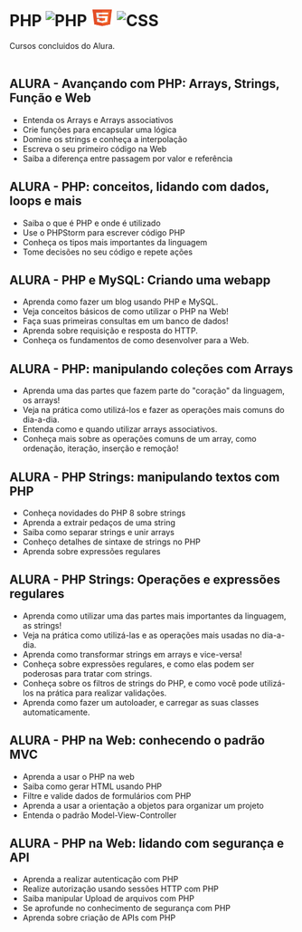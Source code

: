 <div style="display: inline_block"><br>
<h1>PHP 
  <img  alt="PHP" height="30" width="40" src="https://user-images.githubusercontent.com/64232721/176288451-f840d1d4-7c85-4383-aafe-1610ee4aaf1e.png">
  <img  alt="HTML" height="30" width="40" src="https://raw.githubusercontent.com/devicons/devicon/master/icons/html5/html5-original.svg">
  <img  alt="CSS" height="35" width="35" src="https://user-images.githubusercontent.com/64232721/176305937-a3f35066-5207-44ea-bfff-a86ef501a722.png">
</h1>
</div>
Cursos concluidos do Alura.
<br> <br> 
  
 ## ALURA - Avançando com PHP: Arrays, Strings, Função e Web
* Entenda os Arrays e Arrays associativos
* Crie funções para encapsular uma lógica
* Domine os strings e conheça a interpolação
* Escreva o seu primeiro código na Web
* Saiba a diferença entre passagem por valor e referência

## ALURA - PHP: conceitos, lidando com dados, loops e mais
* Saiba o que é PHP e onde é utilizado
* Use o PHPStorm para escrever código PHP
* Conheça os tipos mais importantes da linguagem
* Tome decisões no seu código e repete ações

## ALURA - PHP e MySQL: Criando uma webapp
* Aprenda como fazer um blog usando PHP e MySQL.
* Veja conceitos básicos de como utilizar o PHP na Web!
* Faça suas primeiras consultas em um banco de dados!
* Aprenda sobre requisição e resposta do HTTP.
* Conheça os fundamentos de como desenvolver para a Web.

## ALURA - PHP: manipulando coleções com Arrays
* Aprenda uma das partes que fazem parte do "coração" da linguagem, os arrays!
* Veja na prática como utilizá-los e fazer as operações mais comuns do dia-a-dia.
* Entenda como e quando utilizar arrays associativos.
* Conheça mais sobre as operações comuns de um array, como ordenação, iteração, inserção e remoção!

## ALURA - PHP Strings: manipulando textos com PHP
* Conheça novidades do PHP 8 sobre strings
* Aprenda a extrair pedaços de uma string
* Saiba como separar strings e unir arrays
* Conheço detalhes de sintaxe de strings no PHP
* Aprenda sobre expressões regulares


## ALURA - PHP Strings: Operações e expressões regulares
* Aprenda como utilizar uma das partes mais importantes da linguagem, as strings!
* Veja na prática como utilizá-las e as operações mais usadas no dia-a-dia.
* Aprenda como transformar strings em arrays e vice-versa!
* Conheça sobre expressões regulares, e como elas podem ser poderosas para tratar com strings.
* Conheça sobre os filtros de strings do PHP, e como você pode utilizá-los na prática para realizar validações.
* Aprenda como fazer um autoloader, e carregar as suas classes automaticamente.


## ALURA - PHP na Web: conhecendo o padrão MVC
* Aprenda a usar o PHP na web
* Saiba como gerar HTML usando PHP
* Filtre e valide dados de formulários com PHP
* Aprenda a usar a orientação a objetos para organizar um projeto
* Entenda o padrão Model-View-Controller


## ALURA - PHP na Web: lidando com segurança e API
* Aprenda a realizar autenticação com PHP
* Realize autorização usando sessões HTTP com PHP
* Saiba manipular Upload de arquivos com PHP
* Se aprofunde no conhecimento de segurança com PHP
* Aprenda sobre criação de APIs com PHP
